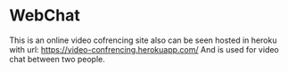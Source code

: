 # WebChat
This is an online video cofrencing site also can be seen hosted in heroku with url:
https://video-confrencing.herokuapp.com/
And is used for video chat between two people.
